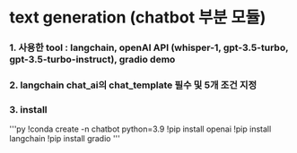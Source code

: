 # text generation (chatbot 부분 모듈)

### 1. 사용한 tool : langchain, openAI API (whisper-1, gpt-3.5-turbo, gpt-3.5-turbo-instruct), gradio demo

### 2. langchain chat_ai의 chat_template 필수 및 5개 조건 지정

### 3. install

'''py
!conda create -n chatbot python=3.9
!pip install openai
!pip install langchain
!pip install gradio
'''
